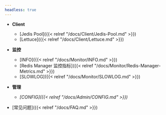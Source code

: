 ```yaml
---
headless: true
---
```


- **Client**
  - [Jedis Pool]({{< relref "/docs/Client/Jedis-Pool.md" >}})
  - [Lettuce]({{< relref "/docs/Client/Lettuce.md" >}})
- **监控**
  - [INFO]({{< relref "/docs/Monitor/INFO.md" >}})
  - [Redis Manager 监控指标]({{< relref "/docs/Monitor/Redis-Manager-Metrics.md" >}})
  - [SLOWLOG]({{< relref "/docs/Monitor/SLOWLOG.md" >}})
- **管理**
  - *[CONFIG]({{< relref "/docs/Admin/CONFIG.md" >}})*

-  [常见问题]({{< relref "/docs/FAQ.md" >}})

